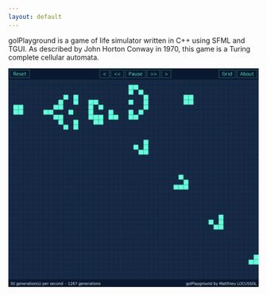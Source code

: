 ```yaml
---
layout: default
---
```


golPlayground is a game of life simulator written in C++ using SFML and TGUI. As described by John Horton Conway in 1970, this game is a Turing complete cellular automata.

![](PREVIEW.png)